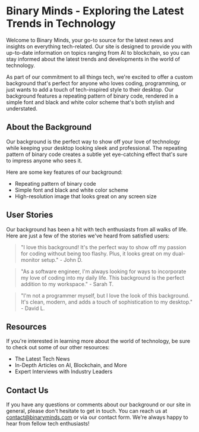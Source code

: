 <!--font:Cormorant Garamond-->

# Binary Minds - Exploring the Latest Trends in Technology

Welcome to Binary Minds, your go-to source for the latest news and insights on everything tech-related. Our site is designed to provide you with up-to-date information on topics ranging from AI to blockchain, so you can stay informed about the latest trends and developments in the world of technology.

As part of our commitment to all things tech, we're excited to offer a custom background that's perfect for anyone who loves coding, programming, or just wants to add a touch of tech-inspired style to their desktop. Our background features a repeating pattern of binary code, rendered in a simple font and black and white color scheme that's both stylish and understated.

## About the Background

Our background is the perfect way to show off your love of technology while keeping your desktop looking sleek and professional. The repeating pattern of binary code creates a subtle yet eye-catching effect that's sure to impress anyone who sees it.

Here are some key features of our background:

- Repeating pattern of binary code
- Simple font and black and white color scheme
- High-resolution image that looks great on any screen size

## User Stories

Our background has been a hit with tech enthusiasts from all walks of life. Here are just a few of the stories we've heard from satisfied users:

> "I love this background! It's the perfect way to show off my passion for coding without being too flashy. Plus, it looks great on my dual-monitor setup." - John D.

> "As a software engineer, I'm always looking for ways to incorporate my love of coding into my daily life. This background is the perfect addition to my workspace." - Sarah T.

> "I'm not a programmer myself, but I love the look of this background. It's clean, modern, and adds a touch of sophistication to my desktop." - David L.

## Resources

If you're interested in learning more about the world of technology, be sure to check out some of our other resources:

- The Latest Tech News
- In-Depth Articles on AI, Blockchain, and More
- Expert Interviews with Industry Leaders

## Contact Us

If you have any questions or comments about our background or our site in general, please don't hesitate to get in touch. You can reach us at contact@binaryminds.com or via our contact form. We're always happy to hear from fellow tech enthusiasts!

<!--

Write me content for website with wallpaper which alt text is:

"A wallpaper with a repeating pattern of binary code, in a simple font and black and white color scheme."

The name/title of the page should not be 1:1 copy of the alt text but rather a real content of the website which is using this wallpaper.

- Use markdown format 
- Start with heading
- Heading should be short and concise
- The content should look like a real website 
- The website should not be about the wallpaper, wallpaper is just a related background
- Heading should be contain work "wallpaper" or "background"
- Include real sections like references, contact, user stories, etc. use things relevant to the page purpose.
- Feel free to use structure like headings, bullets, numbering, blockquotes, paragraphs, horizontal lines, etc.
- You can use formatting like bold or _italic_
- You can include UTF-8 emojis
- Links should be only #hash anchors (and you can refer to the document itself)
- Do not include images


---


# Binary Minds - A Wallpaper for Tech Enthusiasts

Welcome to Binary Minds, a website dedicated to exploring the latest trends and developments in technology. Our site is designed to provide you with the most up-to-date information on everything from AI to blockchain, and we're constantly updating our content to keep you informed.

As part of our commitment to all things tech, we're excited to offer a custom wallpaper that's perfect for anyone who loves coding, programming, or just wants to add a touch of tech-inspired style to their desktop. Our wallpaper features a repeating pattern of binary code, rendered in a simple font and black and white color scheme that's both stylish and understated.

## About the Wallpaper

Our wallpaper is the perfect way to show off your love of technology while keeping your desktop looking sleek and professional. The repeating pattern of binary code creates a subtle yet eye-catching effect that's sure to impress anyone who sees it.

Here are some key features of our wallpaper:

- Repeating pattern of binary code
- Simple font and black and white color scheme
- High-resolution image that looks great on any screen size

## User Stories

Our wallpaper has been a hit with tech enthusiasts from all walks of life. Here are just a few of the stories we've heard from satisfied users:

> "I love this wallpaper! It's the perfect way to show off my passion for coding without being too flashy. Plus, it looks great on my dual-monitor setup." - John D.

> "As a software engineer, I'm always looking for ways to incorporate my love of coding into my daily life. This wallpaper is the perfect addition to my workspace." - Sarah T.

> "I'm not a programmer myself, but I love the look of this wallpaper. It's clean, modern, and adds a touch of sophistication to my desktop." - David L.

## References

If you're interested in learning more about the world of technology, be sure to check out some of our other resources:

- [The Latest Tech News](#)
- [In-Depth Articles on AI, Blockchain, and More](#)
- [Expert Interviews with Industry Leaders](#)

## Contact Us

If you have any questions or comments about our wallpaper or our site in general, please don't hesitate to get in touch. You can reach us at [contact@binaryminds.com](mailto:contact@binaryminds.com) or via our [contact form](#). We're always happy to hear from fellow tech enthusiasts!


---


Heading should not include word "wallpaper". The website should not be about the wallpaper itself, wallpaper is just a related background, rewrite whole content.


---


# Binary Minds - Exploring the Latest Trends in Technology

Welcome to Binary Minds, your go-to source for the latest news and insights on everything tech-related. Our site is designed to provide you with up-to-date information on topics ranging from AI to blockchain, so you can stay informed about the latest trends and developments in the world of technology.

As part of our commitment to all things tech, we're excited to offer a custom background that's perfect for anyone who loves coding, programming, or just wants to add a touch of tech-inspired style to their desktop. Our background features a repeating pattern of binary code, rendered in a simple font and black and white color scheme that's both stylish and understated.

## About the Background

Our background is the perfect way to show off your love of technology while keeping your desktop looking sleek and professional. The repeating pattern of binary code creates a subtle yet eye-catching effect that's sure to impress anyone who sees it.

Here are some key features of our background:

- Repeating pattern of binary code
- Simple font and black and white color scheme
- High-resolution image that looks great on any screen size

## User Stories

Our background has been a hit with tech enthusiasts from all walks of life. Here are just a few of the stories we've heard from satisfied users:

> "I love this background! It's the perfect way to show off my passion for coding without being too flashy. Plus, it looks great on my dual-monitor setup." - John D.

> "As a software engineer, I'm always looking for ways to incorporate my love of coding into my daily life. This background is the perfect addition to my workspace." - Sarah T.

> "I'm not a programmer myself, but I love the look of this background. It's clean, modern, and adds a touch of sophistication to my desktop." - David L.

## Resources

If you're interested in learning more about the world of technology, be sure to check out some of our other resources:

- The Latest Tech News
- In-Depth Articles on AI, Blockchain, and More
- Expert Interviews with Industry Leaders

## Contact Us

If you have any questions or comments about our background or our site in general, please don't hesitate to get in touch. You can reach us at contact@binaryminds.com or via our contact form. We're always happy to hear from fellow tech enthusiasts!

-->
